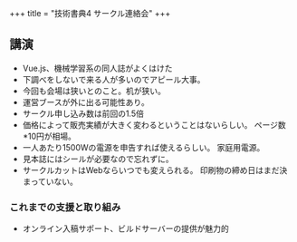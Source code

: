 +++
title = "技術書典4 サークル連絡会"
+++

## 講演

* Vue.js、機械学習系の同人誌がよくはけた
* 下調べをしないで来る人が多いのでアピール大事。 
* 今回も会場は狭いとのこと。机が狭い。
* 運営ブースが外に出る可能性あり。
* サークル申し込み数は前回の1.5倍
* 価格によって販売実績が大きく変わるということはないらしい。 ページ数*10円が相場。
* 一人あたり1500Wの電源を申告すれば使えるらしい。 家庭用電源。
* 見本誌にはシールが必要なので忘れずに。
* サークルカットはWebならいつでも変えられる。 印刷物の締め日はまだ決まっていない。

### これまでの支援と取り組み

* オンライン入稿サポート、ビルドサーバーの提供が魅力的
